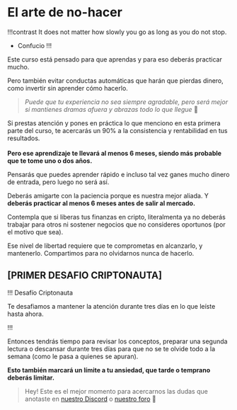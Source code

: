 # El arte de no-hacer

!!!contrast
It does not matter how slowly you go as long as you do not stop.
- Confucio
!!!

Este curso está pensado para que aprendas y para eso deberás practicar mucho.

Pero también evitar conductas automáticas que harán que pierdas dinero, como invertir sin aprender cómo hacerlo.

> _Puede que tu experiencia no sea siempre agradable, pero será mejor si mantienes dramas afuera y abrazas todo lo que llegue_ 🙂

Si prestas atención y pones en práctica lo que menciono en esta primera parte del curso, te acercarás un 90% a la consistencia y rentabilidad en tus resultados.\
\
**Pero ese aprendizaje te llevará al menos 6 meses, siendo más probable que te tome uno o dos años.**

Pensarás que puedes aprender rápido e incluso tal vez ganes mucho dinero de entrada, pero luego no será así.

Deberás amigarte con la paciencia porque es nuestra mejor aliada. Y **deberás practicar al menos 6 meses antes de salir al mercado.**

Contempla que si liberas tus finanzas en cripto, literalmenta ya no deberás trabajar para otros ni sostener negocios que no consideres oportunos (por el motivo que sea).

Ese nivel de libertad requiere que te comprometas en alcanzarlo, y mantenerlo. Compartimos para no olvidarnos nunca de hacerlo.

## \[PRIMER DESAFIO CRIPTONAUTA]

!!! Desafío Criptonauta

Te desafiamos a mantener la atención durante tres días en lo que leíste hasta ahora.

!!!

Entonces tendrás tiempo para revisar los conceptos, preparar una segunda lectura o descansar durante tres días para que no se te olvide todo a la semana (como le pasa a quienes se apuran).

**Esto también marcará un límite a tu ansiedad, que tarde o temprano deberás limitar.**

> Hey! Este es el mejor momento para acercarnos las dudas que anotaste en [nuestro Discord](https://discord.criptonautas.co) o [nuestro foro](https://comunidad.criptonautas.co) 💪
